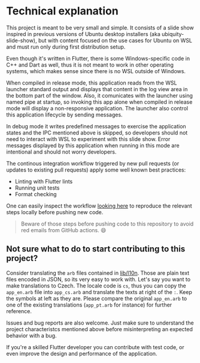 # Technical explanation

This project is meant to be very small and simple. It consists of a slide show inspired in previous versions of Ubuntu desktop installers (aka ubiquity-slide-show), but with content focused on the use cases for Ubuntu on WSL and must run only during first distribution setup.

Even though it's written in Flutter, there is some Windows-specific code in C++ and Dart as well, thus it is not meant to work in other operating systems, which makes sense since there is no WSL outside of Windows.

When compiled in release mode, this application reads from the WSL launcher standard output and displays that content in the log view area in the bottom part of the window. Also, it comunicates with the launcher using named pipe at startup, so invoking this app alone when compiled in release mode will display a non-responsive application. The launcher also control this application lifecycle by sending messages.

In debug mode it writes predefined messages to exercise the application states and the IPC mentioned above is skipped, so developers should not need to interact with WSL to experiment with this slide show. Error messages displayed by this application when running in this mode are intentional and should not worry developers.

The continous integration workflow triggered by new pull requests (or updates to existing pull requests) apply some well known best practices:

- Linting with Flutter lints
- Running unit tests
- Format checking

One can easily inspect the workflow [looking here](../.github/workflows/flutter-ci.yaml) to reproduce the relevant steps locally before pushing new code.

> Beware of those steps before pushing code to this repository to avoid red emails from GitHub actions. :smile:



## Not sure what to do to start contributing to this project?


Consider translating the `arb` files contained in [lib/l10n](../lib/l10n/). Those are plain text files encoded in JSON, so its very easy to work with. Let's say you want to make translations to Czech. The locale code is `cs`, thus you can copy the `app_en.arb` file into `app_cs.arb` and translate the texts at right of the `:`. Keep the symbols at left as they are. Please compare the original `app_en.arb` to one of the existing translations (`app_pt.arb` for instance) for further reference.

Issues and bug reports are also welcome. Just make sure to understand the project characteristcs mentioned above before misinterpreting an expected behavior with a bug.

If you're a skilled Flutter developer you can contribute with test code, or even improve the design and performance of the application.